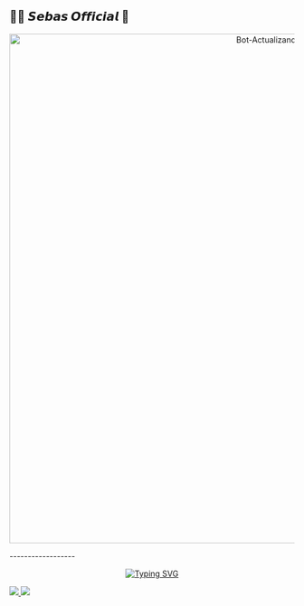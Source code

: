 
## 🥷🏼 𝙎𝙚𝙗𝙖𝙨 𝙊𝙛𝙛𝙞𝙘𝙞𝙖𝙡 🔰
<p align="center">
<img src="https://besthqwallpapers.com/Uploads/5-12-2020/148703/thumb2-ultra-instinct-goku-4k-blue-fire-flames-dbs-portrait.jpg" alt="Bot-Actualizando" width="900"/>
</p>
------------------


<p align="center">
<a href="https://git.io/typing-svg"><img src="https://readme-typing-svg.herokuapp.com?font=Barriecito&duration=3000&pause=500&color=45E7F7&center=true&vCenter=true&width=435&height=50&lines=%E2%9C%A8+CONTACTME+%E2%9C%A8" alt="Typing SVG" /></a>


<a href="http://wa.me/593992402778" target="blank"><img src="https://img.shields.io/badge/Sebas Oficial🔰-25D366?style=for-the-badge&logo=whatsapp&logoColor=#c74740" />
<a href="https://instagram.com/yeray_bot_md" target="_blank"><img src="https://img.shields.io/badge/-Instagram-%23E4405F?style=for-the-badge&logo=instagram&logoColor=white" target="_blank"/>
